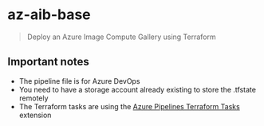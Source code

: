 # az-aib-base
> Deploy an Azure Image Compute Gallery using Terraform

## Important notes
* The pipeline file is for Azure DevOps
* You need to have a storage account already existing to store the .tfstate remotely
* The Terraform tasks are using the [Azure Pipelines Terraform Tasks](https://marketplace.visualstudio.com/items?itemName=charleszipp.azure-pipelines-tasks-terraform) extension
